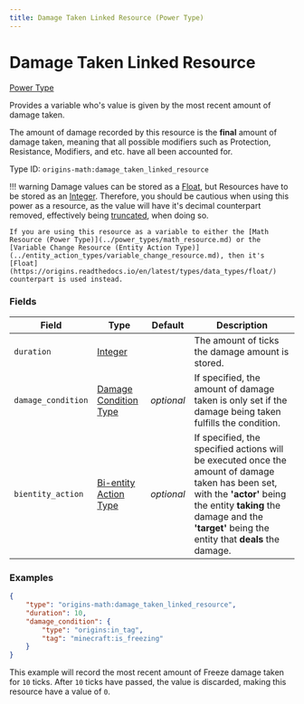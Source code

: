 ```yaml
---
title: Damage Taken Linked Resource (Power Type)
---
```


# Damage Taken Linked Resource

[Power Type](../power_types.md)

Provides a variable who's value is given by the most recent amount of damage taken.

The amount of damage recorded by this resource is the **final** amount of damage taken, meaning that all possible modifiers such as Protection, Resistance, Modifiers, and etc. have all been accounted for.

Type ID: `origins-math:damage_taken_linked_resource`

!!! warning 
	Damage values can be stored as a [Float](https://origins.readthedocs.io/en/latest/types/data_types/float/), but Resources have to be stored as an [Integer](https://origins.readthedocs.io/en/latest/types/data_types/integer/).
	Therefore, you should be cautious when using this power as a resource, as the value will have it's decimal counterpart removed, effectively being [truncated](https://en.wikipedia.org/wiki/Truncation), when doing so.

	If you are using this resource as a variable to either the [Math Resource (Power Type)](../power_types/math_resource.md) or the [Variable Change Resource (Entity Action Type)](../entity_action_types/variable_change_resource.md), then it's [Float](https://origins.readthedocs.io/en/latest/types/data_types/float/) counterpart is used instead.

### Fields
| Field  			| Type | Default    | Description |
|-------------------|------|------------|-------------|
|`duration`			|[Integer](https://origins.readthedocs.io/en/latest/types/data_types/integer/)| |The amount of ticks the damage amount is stored.|
|`damage_condition`	|[Damage Condition Type](https://origins.readthedocs.io/en/latest/types/data_types/integer/)|*optional*| If specified, the amount of damage taken is only set if the damage being taken fulfills the condition. 	|
|`bientity_action`	|[Bi-entity Action Type](../bientity_action_types.md)|*optional*| If specified, the specified actions will be executed once the amount of damage taken has been set, with the **'actor'** being the entity **taking** the damage and the **'target'** being the entity that **deals** the damage.|

### Examples
```json
{
	"type": "origins-math:damage_taken_linked_resource",
	"duration": 10,
	"damage_condition": {
		"type": "origins:in_tag",
		"tag": "minecraft:is_freezing"
	}
}
```
This example will record the most recent amount of Freeze damage taken for `10` ticks. After `10` ticks have passed, the value is discarded, making this resource have a value of `0`.